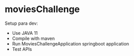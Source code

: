 # moviesChallenge


Setup para dev: 
- Use JAVA 11
- Compile with maven
- Run MoviesChallengeApplication springboot application
- Test APIs
